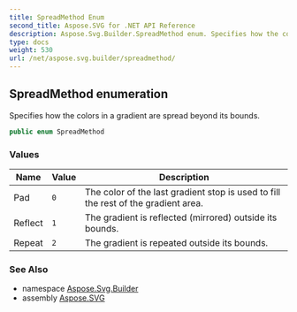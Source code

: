 ```yaml
---
title: SpreadMethod Enum
second_title: Aspose.SVG for .NET API Reference
description: Aspose.Svg.Builder.SpreadMethod enum. Specifies how the colors in a gradient are spread beyond its bounds
type: docs
weight: 530
url: /net/aspose.svg.builder/spreadmethod/
---
```

## SpreadMethod enumeration

Specifies how the colors in a gradient are spread beyond its bounds.

```csharp
public enum SpreadMethod
```

### Values

| Name | Value | Description |
| --- | --- | --- |
| Pad | `0` | The color of the last gradient stop is used to fill the rest of the gradient area. |
| Reflect | `1` | The gradient is reflected (mirrored) outside its bounds. |
| Repeat | `2` | The gradient is repeated outside its bounds. |

### See Also

* namespace [Aspose.Svg.Builder](../../aspose.svg.builder/)
* assembly [Aspose.SVG](../../)
